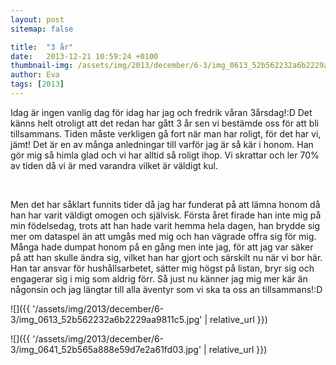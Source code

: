 ```yaml
---
layout: post
sitemap: false

title:  "3 år"
date:   2013-12-21 10:59:24 +0100
thumbnail-img: /assets/img/2013/december/6-3/img_0613_52b562232a6b2229aa9811c5.jpg
author: Eva
tags: [2013]
---
```


Idag är ingen vanlig dag för idag har jag och fredrik våran 3årsdag!:D Det känns helt otroligt att det redan har gått 3 år sen vi bestämde oss för att bli tillsammans. Tiden måste verkligen gå fort när man har roligt, för det har vi, jämt! Det är en av många anledningar till varför jag är så kär i honom. Han gör mig så himla glad och vi har alltid så roligt ihop. Vi skrattar och ler 70% av tiden då vi är med varandra vilket är väldigt kul. 




 




Men det har såklart funnits tider då jag har funderat på att lämna honom då han har varit väldigt omogen och självisk. Första året firade han inte mig på min födelsedag, trots att han hade varit hemma hela dagen, han brydde sig mer om dataspel än att umgås med mig och han vägrade offra sig för mig. Många hade dumpat honom på en gång men inte jag, för att jag var säker på att han skulle ändra sig, vilket han har gjort och särskilt nu när vi bor här. Han tar ansvar för hushållsarbetet, sätter mig högst på listan, bryr sig och engagerar sig i mig som aldrig förr. Så just nu känner jag mig mer kär än någonsin och jag längtar till alla äventyr som vi ska ta oss an tillsammans!:D

![]({{ '/assets/img/2013/december/6-3/img_0613_52b562232a6b2229aa9811c5.jpg'  | relative_url }})

![]({{ '/assets/img/2013/december/6-3/img_0641_52b565a888e59d7e2a61fd03.jpg'  | relative_url }})

